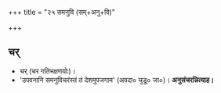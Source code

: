 +++
title = "२५ समनुवि (सम्+अनु+वि)"

+++

## चर्
- चर् (चर गतिभक्षणयोः)।
- 'उपवनानि समनुविचरंस्तं तं देशमुपजगाम' (अवदा० चुडू० जा०)। **अनुसंचरन्नित्याह।**
